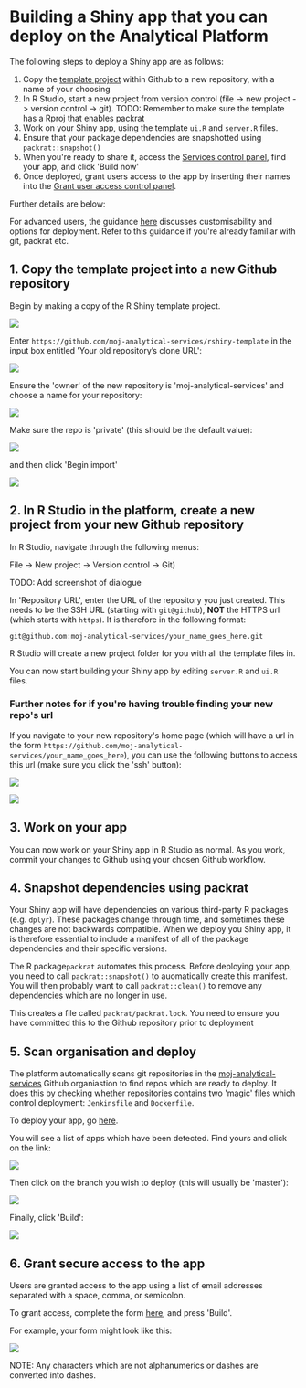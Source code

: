 # Building a Shiny app that you can deploy on the Analytical Platform

The following steps to deploy a Shiny app are as follows:

1. Copy the [template project](https://github.com/moj-analytical-services/rshiny-example) within Github to a new repository, with a name of your choosing
2. In R Studio, start a new project from version control (file -> new project -> version control -> git).   TODO:  Remember to make sure the template has a Rproj that enables packrat
3. Work on your Shiny app, using the template `ui.R` and `server.R` files.  
4. Ensure that your package dependencies are snapshotted using `packrat::snapshot()`
4. When you're ready to share it, access the [Services control panel](https://jenkins.services.alpha.mojanalytics.xyz/), find your app, and click 'Build now'
5. Once deployed, grant users access to the app by inserting their names into the [Grant user access control panel](https://controlpanel.services.alpha.mojanalytics.xyz/).


Further details are below:

For advanced users, the guidance [here](https://github.com/moj-analytical-services/platform_user_guidance/blob/master/advanced_deployment.md) discusses customisability and options for deployment.  Refer to this guidance if you're already familiar with git, packrat etc.

## 1. Copy the template project into a new Github repository

Begin by making a copy of the R Shiny template project.  

![](images/import_repository.PNG?raw=true  "")

Enter `https://github.com/moj-analytical-services/rshiny-template` in the input box entitled 'Your old repository’s clone URL':

![](images/repo_clone_url.PNG?raw=true  "")

Ensure the 'owner' of the new repository is 'moj-analytical-services' and choose a name for your repository:

![](images/name_copied_repo.PNG?raw=true  "")

Make sure the repo is 'private' (this should be the default value):

![](images/repo_private.PNG?raw=true  "")

and then click 'Begin import'

![](images/begin_import.PNG?raw=true  "")


## 2. In R Studio in the platform, create a new project from your new Github repository

In R Studio, navigate through the following menus:

File -> New project -> Version control -> Git)

TODO:  Add screenshot of dialogue

In 'Repository URL', enter the URL of the repository you just created.  This needs to be the SSH URL (starting with `git@github`), **NOT** the HTTPS url (which starts with `https`).  It is therefore in the following format:

```
git@github.com:moj-analytical-services/your_name_goes_here.git
```

R Studio will create a new project folder for you with all the template files in.  

You can now start building your Shiny app by editing `server.R` and `ui.R` files.

### Further notes for if you're having trouble finding your new repo's url

If you navigate to your new repository's home page (which will have a url in the form `https://github.com/moj-analytical-services/your_name_goes_here`), you can use the following buttons to access this url (make sure you click the 'ssh' button):

![](images/use_ssh.PNG?raw=true  "")

![](images/ssh_url.PNG?raw=true  "")


## 3. Work on your app

You can now work on your Shiny app in R Studio as normal.  As you work, commit your changes to Github using your chosen Github workflow.

## 4. Snapshot dependencies using packrat

Your Shiny app will have dependencies on various third-party R packages (e.g. `dplyr`).  These packages change through time, and sometimes these changes are not backwards compatible.  When we deploy you Shiny app, it is therefore essential to include a manifest of all of the package dependencies and their specific versions. 

The R package`packrat` automates this process.  Before deploying your app, you need to call `packrat::snapshot()` to auomatically create this manifest.  You will then probably want to call `packrat::clean()` to remove any dependencies which are no longer in use.

This creates a file called `packrat/packrat.lock`.  You need to ensure you have committed this to the Github repository prior to deployment

## 5. Scan organisation and deploy

The platform automatically scans git repositories in the [moj-analytical-services](https://github.com/moj-analytical-services/) Github organiastion to find repos which are ready to deploy.  It does this by checking whether repositories contains two 'magic' files which control deployment:  `Jenkinsfile` and `Dockerfile`.

To deploy your app, go [here](https://jenkins.services.alpha.mojanalytics.xyz/job/moj-analytical-services-github/).  

You will see a list of apps which have been detected.  Find yours and click on the link:

![](images/deploy_jenkins_interface.PNG?raw=true  "")

Then click on the branch you wish to deploy (this will usually be 'master'):

![](images/deploy_jenkins_branch.PNG?raw=true  "")

Finally, click 'Build':

![](images/deploy_jenkins_build.PNG?raw=true  "")

## 6. Grant secure access to the app

Users are granted access to the app using a list of email addresses separated with a space, comma, or semicolon.

To grant access, complete the form [here](https://controlpanel.services.alpha.mojanalytics.xyz/job/grant-access-to-app/build?delay=0sec), and press 'Build'.

For example, your form might look like this:

![](images/grant_access_email.PNG?raw=true  "")

NOTE:  Any characters which are not alphanumerics or dashes are converted into dashes.  


